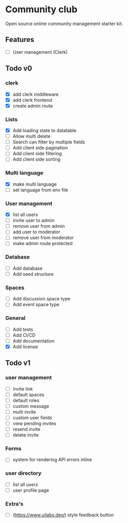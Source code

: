 # Community club

Open source online community management starter kit.

## Features

- [ ] User management (Clerk)

## Todo v0

### clerk

- [x] add clerk middleware
- [x] add clerk frontend
- [x] create admin route

### Lists

- [x] Add loading state to datatable
- [ ] Allow multi delete
- [ ] Search can filter by multiple fields
- [ ] Add client side pagination
- [ ] Add client side filtering
- [ ] Add client side sorting

### Multi language

- [x] make multi language
- [ ] set language from env file

### User management

- [x] list all users
- [ ] invite user to admin
- [ ] remove user from admin
- [ ] add user to moderator
- [ ] remove user from moderator
- [ ] make admin route protected

### Database

- [ ] Add database
- [ ] Add seed structure

### Spaces

- [ ] Add discussion space type
- [ ] Add event space type

### General

- [ ] Add tests
- [ ] Add CI/CD
- [ ] Add documentation
- [x] Add license

## Todo v1

### user management

- [ ] invite link
- [ ] default spaces
- [ ] default roles
- [ ] custom message
- [ ] multi invite
- [ ] custom user fields
- [ ] view pending invites
- [ ] resend invite
- [ ] delete invite

### Forms

- [ ] system for rendering API errors inline

### user directory

- [ ] list all users
- [ ] user profile page

### Extra's
- [ ] (https://www.uilabs.dev/) style feedback button